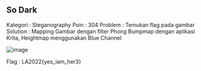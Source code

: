 So Dark
-------------------------
Kategori : Steganography
Poin : 304
Problem : Temukan flag pada gambar
Solution : Mapping Gambar dengan filter Phong Bumpmap dengan aplikasi Krita, Heightmap menggunakan Blue Channel

![image](https://user-images.githubusercontent.com/92547194/168439131-4a268158-9d38-4184-ab93-0fe6edaf2800.png)

Flag : LA2022{yes_iam_her3}
